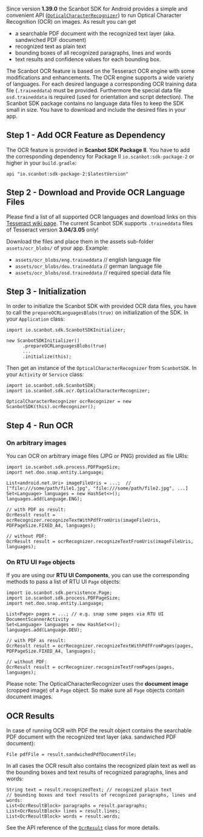 Since version **1.39.0** the Scanbot SDK for Android provides a simple and convenient API ([`OpticalCharacterRecognizer`](https://scanbotsdk.github.io/documentation/android/api/io.scanbot.sdk/io/scanbot/sdk/ocr/OpticalCharacterRecognizer.html)) to run Optical Character Recognition (OCR) on images.
As result you can get
- a searchable PDF document with the recognized text layer (aka. sandwiched PDF document)
- recognized text as plain text
- bounding boxes of all recognized paragraphs, lines and words
- text results and confidence values for each bounding box.

The Scanbot OCR feature is based on the Tesseract OCR engine with some modifications and enhancements.
The OCR engine supports a wide variety of languages. For each desired language a corresponding OCR training data file (`.traineddata`) must be provided.
Furthermore the special data file `osd.traineddata` is required (used for orientation and script detection).
The Scanbot SDK package contains no language data files to keep the SDK small in size. You have to download and include the desired files in your app.


## Step 1 - Add OCR Feature as Dependency
The OCR feature is provided in **Scanbot SDK Package II**. You have to add the corresponding dependency for Package II `io.scanbot:sdk-package-2` or higher in your `build.gradle`:
```
api "io.scanbot:sdk-package-2:$latestVersion"
```


## Step 2 - Download and Provide OCR Language Files
Please find a list of all supported OCR languages and download links on this [Tesseract wiki page](https://github.com/tesseract-ocr/tesseract/wiki/Data-Files#data-files-for-version-304305).
The current Scanbot SDK supports `.traineddata` files of Tesseract version **3.04/3.05** only!

Download the files and place them in the assets sub-folder `assets/ocr_blobs/` of your app.
Example:
- `assets/ocr_blobs/eng.traineddata` // english language file
- `assets/ocr_blobs/deu.traineddata` // german language file
- `assets/ocr_blobs/osd.traineddata` // required special data file


## Step 3 - Initialization
In order to initialize the Scanbot SDK with provided OCR data files, you have to call the `prepareOCRLanguagesBlobs(true)` on initialization of the SDK.
In your `Application` class:
```
import io.scanbot.sdk.ScanbotSDKInitializer;

new ScanbotSDKInitializer()
      .prepareOCRLanguagesBlobs(true)
      ...
      .initialize(this);
```

Then get an instance of the `OpticalCharacterRecognizer` from `ScanbotSDK`.
In your `Activity` or `Service` class:
```
import io.scanbot.sdk.ScanbotSDK;
import io.scanbot.sdk.ocr.OpticalCharacterRecognizer;

OpticalCharacterRecognizer ocrRecognizer = new ScanbotSDK(this).ocrRecognizer();
```


## Step 4 - Run OCR

### On arbitrary images
You can OCR on arbitrary image files (JPG or PNG) provided as file URIs:
```
import io.scanbot.sdk.process.PDFPageSize;
import net.doo.snap.entity.Language;

List<android.net.Uri> imageFileUris = ...;  // ["file:///some/path/file1.jpg", "file:///some/path/file2.jpg", ...]
Set<Language> languages = new HashSet<>();
languages.add(Language.ENG);

// with PDF as result:
OcrResult result = ocrRecognizer.recognizeTextWithPdfFromUris(imageFileUris, PDFPageSize.FIXED_A4, languages);

// without PDF:
OcrResult result = ocrRecognizer.recognizeTextFromUris(imageFileUris, languages);
```

### On RTU UI `Page` objects
If you are using our **RTU UI Components**, you can use the corresponding methods to pass a list of RTU UI `Page` objects:
```
import io.scanbot.sdk.persistence.Page;
import io.scanbot.sdk.process.PDFPageSize;
import net.doo.snap.entity.Language;

List<Page> pages = ...; // e.g. snap some pages via RTU UI DocumentScannerActivity
Set<Language> languages = new HashSet<>();
languages.add(Language.DEU);

// with PDF as result:
OcrResult result = ocrRecognizer.recognizeTextWithPdfFromPages(pages, PDFPageSize.FIXED_A4, languages);

// without PDF:
OcrResult result = ocrRecognizer.recognizeTextFromPages(pages, languages);
```
Please note: The OpticalCharacterRecognizer uses the **document image** (cropped image) of a `Page` object. So make sure all `Page` objects contain document images.


## OCR Results
In case of running OCR with PDF the result object contains the searchable PDF document with the recognized text layer (aka. sandwiched PDF document):
```
File pdfFile = result.sandwichedPdfDocumentFile;
```

In all cases the OCR result also contains the recognized plain text as well as the bounding boxes and text results of recognized paragraphs, lines and words:
```
String text = result.recognizedText; // recognized plain text
// bounding boxes and text results of recognized paragraphs, lines and words:
List<OcrResultBlock> paragraphs = result.paragraphs;
List<OcrResultBlock> lines = result.lines;
List<OcrResultBlock> words = result.words;
```

See the API reference of the [`OcrResult`](https://scanbotsdk.github.io/documentation/android/api/net.doo.snap/net/doo/snap/process/OcrResult.html) class for more details.
